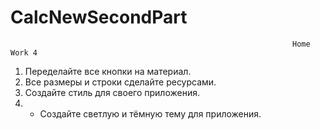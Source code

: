 # CalcNewSecondPart
                        
                                                                   Home Work 4
                                                                   
1. Переделайте все кнопки на материал.
2. Все размеры и строки сделайте ресурсами.
3. Создайте стиль для своего приложения. 
4. * Создайте светлую и тёмную тему для приложения.
